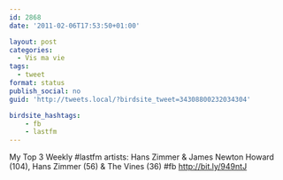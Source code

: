 ```yaml
---
id: 2868
date: '2011-02-06T17:53:50+01:00'

layout: post
categories:
  - Vis ma vie
tags:
  - tweet
format: status
publish_social: no
guid: 'http://tweets.local/?birdsite_tweet=34308800232034304'

birdsite_hashtags:
    - fb
    - lastfm
---
```


My Top 3 Weekly #lastfm artists: Hans Zimmer &amp; James Newton Howard (104), Hans Zimmer (56) &amp; The Vines (36) #fb http://bit.ly/949ntJ